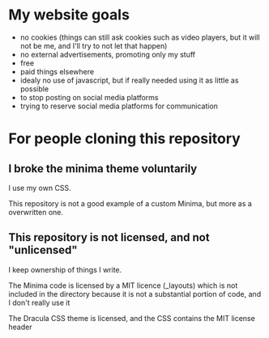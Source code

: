 # My website goals
- no cookies (things can still ask cookies such as video players, but it will not be me, and I'll try to not let that happen)
- no external advertisements, promoting only my stuff 
- free
- paid things elsewhere
- idealy no use of javascript, but if really needed using it as little as possible  
- to stop posting on social media platforms
- trying to reserve social media platforms for communication 

# For people cloning this repository

## I broke the minima theme voluntarily

I use my own CSS.

This repository is not a good example of a custom Minima, but more as a overwritten one.

## This repository is not licensed, and not "unlicensed"

I keep ownership of things I write.

The Minima code is licensed by a MIT licence (_layouts) which is not included in the directory because it is not a substantial portion of code, and I don't really use it

The Dracula CSS theme is licensed, and the CSS contains the MIT license header

